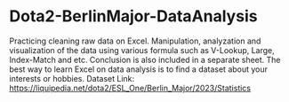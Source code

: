 # Dota2-BerlinMajor-DataAnalysis
Practicing cleaning  raw data on Excel. Manipulation, analyzation and visualization of the data using various formula such as V-Lookup, Large, Index-Match and etc. Conclusion is also included in a separate sheet. The best way to learn Excel on data analysis is to find a dataset about your interests or hobbies.
Dataset Link: https://liquipedia.net/dota2/ESL_One/Berlin_Major/2023/Statistics
